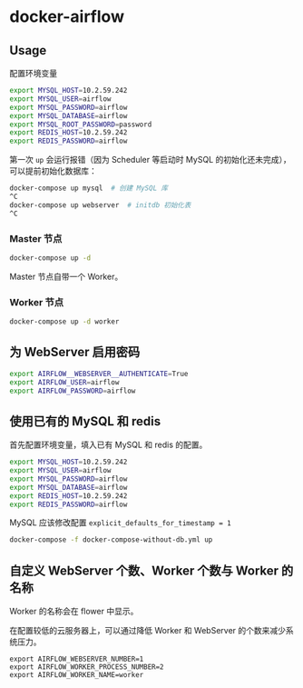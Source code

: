 # docker-airflow

## Usage

配置环境变量

```bash
export MYSQL_HOST=10.2.59.242
export MYSQL_USER=airflow
export MYSQL_PASSWORD=airflow
export MYSQL_DATABASE=airflow
export MYSQL_ROOT_PASSWORD=password
export REDIS_HOST=10.2.59.242
export REDIS_PASSWORD=airflow
```

第一次 `up` 会运行报错（因为 Scheduler 等启动时 MySQL 的初始化还未完成），可以提前初始化数据库：

```bash
docker-compose up mysql  # 创建 MySQL 库
^C
docker-compose up webserver  # initdb 初始化表
^C
```

### Master 节点

```bash
docker-compose up -d
```

Master 节点自带一个 Worker。

### Worker 节点

```bash
docker-compose up -d worker
```

## 为 WebServer 启用密码

```bash
export AIRFLOW__WEBSERVER__AUTHENTICATE=True
export AIRFLOW_USER=airflow
export AIRFLOW_PASSWORD=airflow
```

## 使用已有的 MySQL 和 redis

首先配置环境变量，填入已有 MySQL 和 redis 的配置。

```bash
export MYSQL_HOST=10.2.59.242
export MYSQL_USER=airflow
export MYSQL_PASSWORD=airflow
export MYSQL_DATABASE=airflow
export REDIS_HOST=10.2.59.242
export REDIS_PASSWORD=airflow
```

MySQL 应该修改配置 `explicit_defaults_for_timestamp = 1`

```bash
docker-compose -f docker-compose-without-db.yml up
```

## 自定义 WebServer 个数、Worker 个数与 Worker 的名称

Worker 的名称会在 flower 中显示。

在配置较低的云服务器上，可以通过降低 Worker 和 WebServer 的个数来减少系统压力。

```shell
export AIRFLOW_WEBSERVER_NUMBER=1
export AIRFLOW_WORKER_PROCESS_NUMBER=2
export AIRFLOW_WORKER_NAME=worker
```
